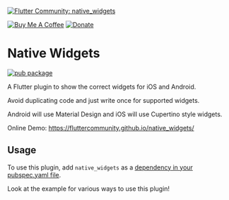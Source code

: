 [![Flutter Community: native_widgets](https://fluttercommunity.dev/_github/header/native_widgets)](https://github.com/fluttercommunity/community)

[![Buy Me A Coffee](https://img.shields.io/badge/Donate-Buy%20Me%20A%20Coffee-yellow.svg)](https://www.buymeacoffee.com/rodydavis)
[![Donate](https://img.shields.io/badge/Donate-PayPal-green.svg)](https://www.paypal.com/cgi-bin/webscr?cmd=_s-xclick&hosted_button_id=WSH3GVC49GNNJ)

# Native Widgets

[![pub package](https://img.shields.io/pub/v/native_widgets.svg)](https://pub.dartlang.org/packages/native_widgets)

A Flutter plugin to show the correct widgets for iOS and Android. 

Avoid duplicating code and just write once for supported widgets. 

Android will use Material Design and iOS will use Cupertino style widgets.

Online Demo: https://fluttercommunity.github.io/native_widgets/

## Usage

To use this plugin, add `native_widgets` as a [dependency in your pubspec.yaml file](https://flutter.io/platform-plugins/).

Look at the example for various ways to use this plugin!
